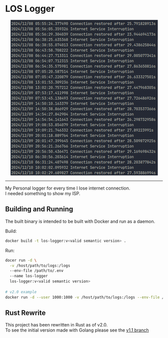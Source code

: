 # LOS Logger

<p align="center">
  <img src=".public/images/sample.png" alt="Sample Image">
</p>

---

My Personal logger for every time I lose internet connection.\
I needed something to show my ISP.

## Building and Running
The built binary is intended to be built with Docker and run as a daemon.

Build:
```sh
docker build -t los-logger:v<valid semantic version> .
```

Run:
```sh
docer run -d \
  -v /host/path/to/logs:/logs
  --env-file /path/to/.env
  --name los-logger
  los-logger:v<valid semantic version>

# v2.0 example
docker run -d --user 1000:1000 -v /host/path/to/logs:/logs --env-file /path/to/.env --name los-logger los-logger:v2.0.1
```

## Rust Rewrite
This project has been rewritten in Rust as of v2.0.\
To see the initial version made with Golang please see the [v1.1 branch](https://github.com/lborres/los_logger/tree/v1.1)
